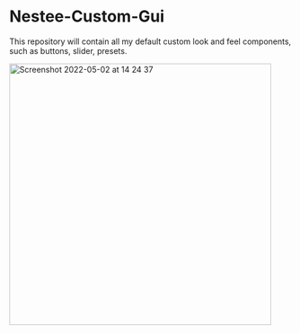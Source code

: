 # Nestee-Custom-Gui

This repository will contain all my default custom look and feel components, such as buttons, slider, presets. 


<img width="466" alt="Screenshot 2022-05-02 at 14 24 37" src="https://user-images.githubusercontent.com/81882275/166233114-105e2326-11d2-4c97-a44b-600dedffd0a8.png">
